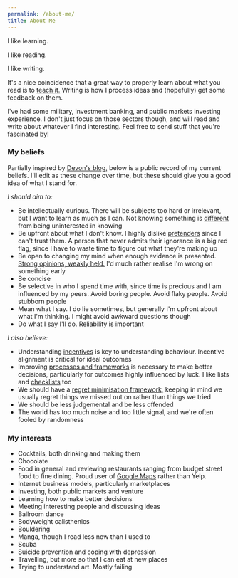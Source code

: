 ```yaml
---
permalink: /about-me/
title: About Me
---
```


[//]: # (Detailed description)
I like learning.

I like reading.

I like writing.

It's a nice coincidence that a great way to properly learn about what you read is to [teach it.](https://fs.blog/2012/04/learn-anything-faster-with-the-feynman-technique/ "Feynman technique") Writing is how I process ideas and (hopefully) get some feedback on them.

I've had some military, investment banking, and public markets investing experience. I don't just focus on those sectors though, and will read and write about whatever I find interesting. Feel free to send stuff that you're fascinated by!

### My beliefs
Partially inspired by [Devon's blog,](https://devonzuegel.com/page/about-me "Devon's blog") below is a public record of my current beliefs. I'll edit as these change over time, but these should give you a good idea of what I stand for.

*I should aim to:*
  * Be intellectually curious.  There will be subjects too hard or irrelevant, but I want to learn as much as I can. Not knowing something is [different](https://xkcd.com/1053/ "Don't make fun of people for when they don't know things") from being uninterested in knowing 
  * Be upfront about what I don't know. I highly dislike [pretenders](https://fs.blog/2015/01/richard-feynman-knowing-something/ "Feynman on knowing") since I can't trust them. A person that never admits their ignorance is a big red flag, since I have to waste time to figure out what they're making up
  * Be open to changing my mind when enough evidence is presented. [Strong opinions, weakly held.](https://www.saffo.com/02008/07/26/strong-opinions-weakly-held/ "Saffo on opinions") I'd much rather realise I'm wrong on something early
  * Be concise   
  * Be selective in who I spend time with, since time is precious and I am influenced by my peers. Avoid boring people. Avoid flaky people. Avoid stubborn people
  * Mean what I say. I do lie sometimes, but generally I'm upfront about what I'm thinking. I might avoid awkward questions though
  * Do what I say I'll do. Reliability is important  

*I also believe:*
  * Understanding [incentives](https://fs.blog/2016/03/distorting-power-of-incentives/ "Munger on incentives") is key to understanding behaviour. Incentive alignment is critical for ideal outcomes
  * Improving [processes and frameworks](https://25iq.com/2016/10/01/a-dozen-things-you-can-learn-by-reading-the-success-equation-by-michael-mauboussin/ "Mauboussin on process") is necessary to make better decisions, particularly for outcomes highly influenced by luck. I like lists and [checklists](http://atulgawande.com/book/the-checklist-manifesto/ "Atul Gawande checklist manifesto") too
  * We should have a [regret minimisation framework,](https://awealthofcommonsense.com/2016/10/the-jeff-bezos-regret-minimization-framework/ "Bezos on regret minimisation") keeping in mind we usually regret things we missed out on rather than things we tried
  * We should be less judgemental and be less offended
  * The world has too much noise and too little signal, and we're often fooled by randomness
    
### My interests
  * Cocktails, both drinking and making them
  * Chocolate
  * Food in general and reviewing restaurants ranging from budget street food to fine dining. Proud user of [Google Maps](https://www.google.com/maps/contrib/103299504307574664914/reviews/@40.7441353,-73.98413,14z/data=!3m1!4b1!4m3!8m2!3m1!1e1 "Maps profile") rather than Yelp. 
  * Internet business models, particularly marketplaces
  * Investing, both public markets and venture
  * Learning how to make better decisions
  * Meeting interesting people and discussing ideas
  * Ballroom dance
  * Bodyweight calisthenics
  * Bouldering
  * Manga, though I read less now than I used to
  * Scuba
  * Suicide prevention and coping with depression
  * Travelling, but more so that I can eat at new places
  * Trying to understand art. Mostly failing
